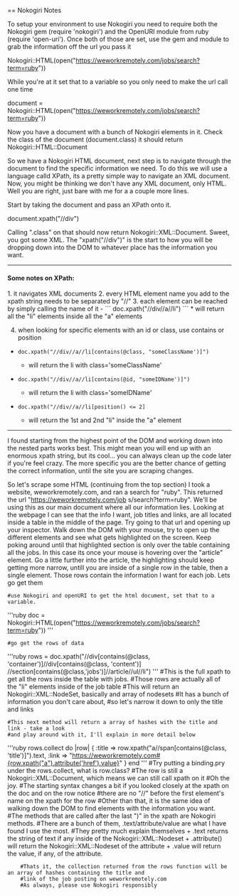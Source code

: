 == Nokogiri Notes


To setup your environment to use Nokogiri you need to require both the Nokogiri gem (require 'nokogiri')
and the OpenURI module from ruby (require 'open-uri').  Once both of those are set, use the gem and module
to grab the information off the url you pass it

  Nokogiri::HTML(open("https://weworkremotely.com/jobs/search?term=ruby"))

While you're at it set that to a variable so you only need to make the url call one time

  document = Nokogiri::HTML(open("https://weworkremotely.com/jobs/search?term=ruby"))

Now you have a document with a bunch of Nokogiri elements in it.  Check the class of the document (document.class)
it should return Nokogiri::HTML::Document

So we have a Nokogiri HTML document, next step is to navigate through the document to find the specific information we need.
To do this we will use a language calld XPath, its a pretty simple way to navigate an XML document.  Now, you might be thinking
we don't have any XML document, only HTML.  Well you are right, just bare with me for a a couple more lines.

Start by taking the document and pass an XPath onto it.

  document.xpath("//div")

Calling ".class" on that should now return Nokogiri::XML::Document.  Sweet, you got some XML.
The "xpath("//div")" is the start to how you will be dropping down into the DOM to whatever place has the information you want.

---
<h4>Some notes on XPath:</h4>
1. it navigates XML documents
2. every HTML element name you add to the xpath string needs to be separated by "//"
3. each element can be reached by simply calling the name of it
    - ```
      doc.xpath("//div//a//li")
      ```
        * will return all the "li" elements inside all the "a" elements

4. when looking for specific elements with an id or class, use contains or position

  - ```
    doc.xpath("//div//a//li[contains(@class, "someClassName')]")
    ```
      * will return the li with class='someClassName'
  - ```
    doc.xpath("//div//a//li[contains(@id, "someIDName')]")
    ```
      * will return the li with class='someIDName'
  - ```
    doc.xpath("//div//a//li[position() <= 2]
    ```
      * will return the 1st and 2nd "li" inside the "a" element

---

I found starting from the highest point of the DOM and working down into the nested parts works best.  This might mean you will
end up with an enormous xpath string, but its cool... you can always clean up the code later if you're feel crazy.  The more
specific you are the better chance of getting the correct information, until the site you are scraping changes.


So let's scrape some HTML (continuing from the top section)
I took a website, weworkremotely.com, and ran a search for "ruby".  This returned the url "https://weworkremotely.com/job
s/search?term=ruby".  We'll be using this as our main document where all our information lies.  Looking at the webpage I can
see that the info I want, job titles and links, are all located inside a table in the middle of the page.  Try going to that
url and opening up your inspector.  Walk down the DOM with your mouse, try to open up the different elements and see what gets
highlighted on the screen.  Keep poking around until that highlighted section is only over the table containing all the jobs.
In this case its once your mouse is hovering over the "article" element.  Go a little further into the article, the
highlighting should keep getting more narrow, untill you are inside of a single row in the table, then a single element.
Those rows contain the information I want for each job. Lets go get them

    #use Nokogiri and openURI to get the html document, set that to a variable.
  '''ruby
  doc  = Nokogiri::HTML(open("https://weworkremotely.com/jobs/search?term=ruby"))
  '''

    #go get the rows of data
  '''ruby
  rows = doc.xpath("//div[contains(@class, 'container')]//div[contains(@class, 'content')]
  //section[contains(@class,'jobs')]//article//ul//li")
  '''
    #This is the full xpath to get all the rows inside the table with jobs.
    #Those rows are actually all of the "li" elements inside of the job table
    #This will return an Nokogiri::XML::NodeSet, basically and array of nodesets
    #It has a bunch of information you don't care about,
    #so let's narrow it down to only the title and links


    #This next method will return a array of hashes with the title and link - take a look
    #and play around with it, I'll explain in more detail below
  '''ruby
      rows.collect do |row|
           {
     :title => row.xpath("a//span[contains(@class, 'title')]").text,
           :link  => "https://weworkremotely.com#{row.xpath("a").attribute('href').value}"
           }
      end
      '''
        #Try putting a binding.pry under the rows.collect, what is row.class?
        #The row is still a Nokogiri::XML::Document, which means we can still call xpath on it
        #Oh the joy.
        #The starting syntax changes a bit if you looked closely at the xpath on the doc and on the row notice
        #there are no "//" before the first element's name on the xpath for the row
        #Other than that, it is the same idea of walking down the DOM to find elements with the information you want.
        #The methods that are called after the last ")" in the xpath are Nokogiri methods.
        #There are a bunch of them, .text/attribute/value are what I have found I use the most.
        #They pretty much explain themselves
          + .text returns the string of text if any inside of the Nokogiri::XML::Nodeset
          + .attribute() will return the Nokogiri::XML::Nodeset of the attribute
          + .value will return the value, if any, of the attribute.

        #Thats it, the collection returned from the rows function will be an array of hashes containing the title and
        #link of the job posting on weworkremotely.com
        #As always, please use Nokogiri responsibly
